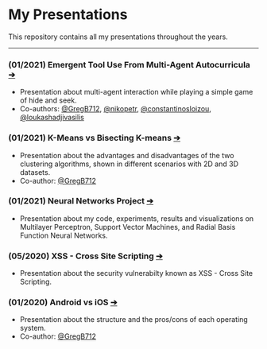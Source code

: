 # My Presentations
This repository contains all my presentations throughout the years.

___

### (01/2021) Emergent Tool Use From Multi-Agent Autocurricula [➔](https://github.com/SotirisFtiakas/My-Presentations/blob/main/Emergent%20Tool%20Use%20From%20Multi-Agent%20Autocurricula/Hide%20and%20Seek.pdf)
- Presentation about multi-agent interaction while playing a simple game of hide and seek. 
- Co-authors: [@GregB712](https://github.com/GregB712), [@nikopetr](https://github.com/nikopetr), [@constantinosloizou](https://github.com/constantinosloizou), [@loukashadjivasilis](https://github.com/loukashadjivasilis)


### (01/2021) K-Means vs Bisecting K-means [➔](https://github.com/SotirisFtiakas/My-Presentations/blob/main/K-Means%20vs%20Bisecting%20K-Means/K-Means%20vs%20Bisecting%20K-Means.pdf)
- Presentation about the advantages and disadvantages of the two clustering algorithms, shown in different scenarios with 2D and 3D datasets.
- Co-author: [@GregB712](https://github.com/GregB712)


### (01/2021) Neural Networks Project [➔](https://github.com/SotirisFtiakas/My-Presentations/blob/main/Neural%20Networks%20Project/NeuralNetworksPresentation.pdf)
- Presentation about my code, experiments, results and visualizations on Multilayer Perceptron, Support Vector Machines, and Radial Basis Function Neural Networks. 


### (05/2020) XSS - Cross Site Scripting [➔](https://github.com/SotirisFtiakas/My-Presentations/blob/main/XSS%20-%20Cross%20Site%20Scripting/XSS-PRESENTATION.pdf)
- Presentation about the security vulnerabilty known as XSS - Cross Site Scripting.


### (01/2020) Android vs iOS [➔](https://github.com/SotirisFtiakas/My-Presentations/blob/main/Android%20vs%20iOS/Presentation.pdf)
- Presentation about the structure and the pros/cons of each operating system.
- Co-author: [@GregB712](https://github.com/GregB712)
